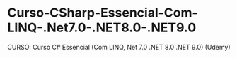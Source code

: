 # Curso-CSharp-Essencial-Com-LINQ-.Net7.0-.NET8.0-.NET9.0
CURSO: Curso C# Essencial (Com LINQ, Net 7.0 .NET 8.0 .NET 9.0) (Udemy)
